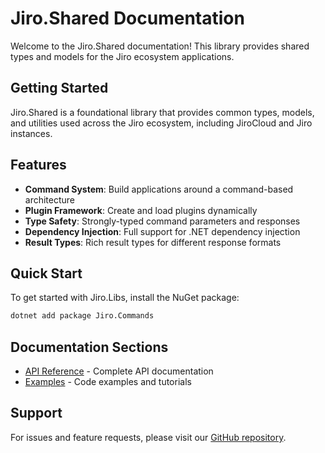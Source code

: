# Jiro.Shared Documentation

Welcome to the Jiro.Shared documentation! This library provides shared types and models for the Jiro ecosystem applications.

## Getting Started

Jiro.Shared is a foundational library that provides common types, models, and utilities used across the Jiro ecosystem, including JiroCloud and Jiro instances.

## Features

- **Command System**: Build applications around a command-based architecture
- **Plugin Framework**: Create and load plugins dynamically
- **Type Safety**: Strongly-typed command parameters and responses
- **Dependency Injection**: Full support for .NET dependency injection
- **Result Types**: Rich result types for different response formats

## Quick Start

To get started with Jiro.Libs, install the NuGet package:

```bash
dotnet add package Jiro.Commands
```

## Documentation Sections

- [API Reference](~/api/) - Complete API documentation
- [Examples](~/examples/) - Code examples and tutorials

## Support

For issues and feature requests, please visit our [GitHub repository](https://github.com/HueByte/Jiro.Libs).
